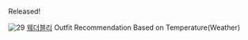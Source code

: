
Released!

![29](https://github.com/IceAmerican0/IceAmerican0/assets/72787036/99d12403-cc84-48d4-9022-95a77a771139) 
[웨더블리](https://apps.apple.com/app/%EC%9B%A8%EB%8D%94%EB%B8%94%EB%A6%AC/id6462055767) Outfit Recommendation Based on Temperature(Weather)
